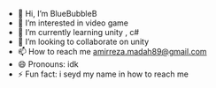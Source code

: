 - 👋 Hi, I’m BlueBubbleB
- 👀 I’m interested in video game
- 🌱 I’m currently learning unity , c#
- 💞️ I’m looking to collaborate on unity
- 📫 How to reach me amirreza.madah89@gmail.com
- 😄 Pronouns: idk
- ⚡ Fun fact: i seyd my name in how to reach me

<!---
BlueBubbleB/BlueBubbleB is a ✨ special ✨ repository because its `README.md` (this file) appears on your GitHub profile.
You can click the Preview link to take a look at your changes.
--->
